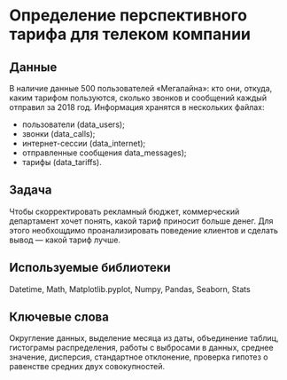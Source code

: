 # Определение перспективного тарифа для телеком компании

## Данные
В наличие данные 500 пользователей «Мегалайна»: кто они, откуда, каким тарифом пользуются, сколько звонков и сообщений каждый отправил за 2018 год.
Информация хранятся в нескольких файлах:
- пользователи (data_users);
- звонки (data_calls);
- интернет-сессии (data_internet);
- отправленные сообщения data_messages);
- тарифы (data_tariffs).

## Задача
Чтобы скорректировать рекламный бюджет, коммерческий департамент хочет понять, какой тариф приносит больше денег.
Для этого необхощдимо проанализировать поведение клиентов и сделать вывод — какой тариф лучше.

## Используемые библиотеки
Datetime, Math, Matplotlib.pyplot, Numpy, Pandas, Seaborn, Stats

## Ключевые слова
Округление данных, выделение месяца из даты, объединение таблиц, гистограмы распределения, работы с выбросами в данных, среднее значение, дисперсия, стандартное отклонение, проверка гипотез о равенстве средних двух совокупностей.
